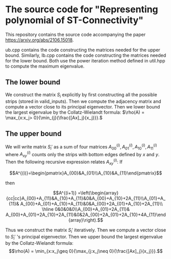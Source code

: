 # The source code for "Representing polynomial of ST-Connectivity"
This repository contains the source code accompanying the paper https://arxiv.org/abs/2106.15018.

ub.cpp contains the code constructing the matrices needed for the upper bound. Similarly, lb.cpp contains the code constructing the matrices needed for the lower bound. Both use the power iteration method defined in util.hpp to compute the maximum eigenvalue.

## The lower bound
We construct the matrix $S_i$ explicitly by first constructing all the possible strips (stored in valid_inputs). Then we compute the adjacency matrix and compute a vector close to its principal eigenvector. Then we lower bound the largest eigenvalue by the Collatz-Wielandt formula:  $\rho(A) = \max_{x:x_j> 0}{\min_{j}{\frac{[Ax]_j}{x_j}}}.$

## The upper bound
We will write matrix $S_i'$ as a sum of four matrices $A_{00}^{(i)}, A_{01}^{(i)}, A_{10}^{(i)}, A_{11}^{(i)}$ where $A_{xy}^{(i)}$ counts only the strips with bottom edges defined by $x$ and $y$. Then the following recursive expression relates $A_{xy}^{(i)}$:
If 
```math
A^{(i)}=\begin{pmatrix}A_{00}&A_{01}\\A_{10}&A_{11}\end{pmatrix}
```
then 
```math
A^{(i+1)} =\left(\begin{array}{cc|cc}A_{00}+A_{11}&A_{10}+A_{11}&0&A_{00}+A_{10}+2A_{11}\\A_{01}+A_{11}& A_{00}+A_{01}+A_{10}+A_{11}&0&A_{00}+2A_{01}+A_{10}+2A_{11}\\ \hline 0&0&0&0\\A_{00}+A_{01}+2A_{11}& A_{00}+A_{01}+2A_{10}+2A_{11}&0&2A_{00}+2A_{01}+2A_{10}+4A_{11}\end{array}\right).
```
Thus we construct the matrix $S_i'$ iteratively. Then we compute a vector close to $S_i'$ 's principal eigenvector. Then we upper bound the largest eigenvalue by the Collatz-Wielandt formula: $$\rho(A) = \min_{x:x_j\geq 0}{\max_{j:x_j\neq 0}{\frac{[Ax]_j}{x_j}}}.$$

